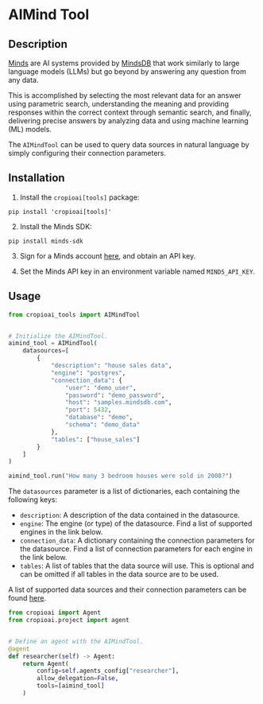 # AIMind Tool

## Description

[Minds](https://mindsdb.com/minds) are AI systems provided by [MindsDB](https://mindsdb.com/) that work similarly to large language models (LLMs) but go beyond by answering any question from any data.

This is accomplished by selecting the most relevant data for an answer using parametric search, understanding the meaning and providing responses within the correct context through semantic search, and finally, delivering precise answers by analyzing data and using machine learning (ML) models.

The `AIMindTool` can be used to query data sources in natural language by simply configuring their connection parameters.

## Installation

1. Install the `cropioai[tools]` package:

```shell
pip install 'cropioai[tools]'
```

2. Install the Minds SDK:

```shell
pip install minds-sdk
```

3. Sign for a Minds account [here](https://mdb.ai/register), and obtain an API key.

4. Set the Minds API key in an environment variable named `MINDS_API_KEY`.

## Usage

```python
from cropioai_tools import AIMindTool


# Initialize the AIMindTool.
aimind_tool = AIMindTool(
    datasources=[
        {
            "description": "house sales data",
            "engine": "postgres",
            "connection_data": {
                "user": "demo_user",
                "password": "demo_password",
                "host": "samples.mindsdb.com",
                "port": 5432,
                "database": "demo",
                "schema": "demo_data"
            },
            "tables": ["house_sales"]
        }
    ]
)

aimind_tool.run("How many 3 bedroom houses were sold in 2008?")
```

The `datasources` parameter is a list of dictionaries, each containing the following keys:

- `description`: A description of the data contained in the datasource.
- `engine`: The engine (or type) of the datasource. Find a list of supported engines in the link below.
- `connection_data`: A dictionary containing the connection parameters for the datasource. Find a list of connection parameters for each engine in the link below.
- `tables`: A list of tables that the data source will use. This is optional and can be omitted if all tables in the data source are to be used.

A list of supported data sources and their connection parameters can be found [here](https://docs.mdb.ai/docs/data_sources).

```python
from cropioai import Agent
from cropioai.project import agent


# Define an agent with the AIMindTool.
@agent
def researcher(self) -> Agent:
    return Agent(
        config=self.agents_config["researcher"],
        allow_delegation=False,
        tools=[aimind_tool]
    )
```

